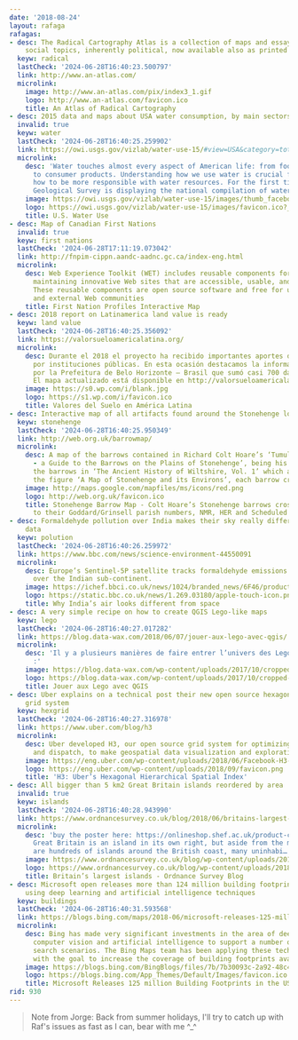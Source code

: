 ```yaml
---
date: '2018-08-24'
layout: rafaga
rafagas:
- desc: The Radical Cartography Atlas is a collection of maps and essays around globalization
    social topics, inherently political, now available also as printed book
  keyw: radical
  lastCheck: '2024-06-28T16:40:23.500797'
  link: http://www.an-atlas.com/
  microlink:
    image: http://www.an-atlas.com/pix/index3_1.gif
    logo: http://www.an-atlas.com/favicon.ico
    title: An Atlas of Radical Cartography
- desc: 2015 data and maps about USA water consumption, by main sectors
  invalid: true
  keyw: water
  lastCheck: '2024-06-28T16:40:25.259902'
  link: https://owi.usgs.gov/vizlab/water-use-15/#view=USA&category=total
  microlink:
    desc: 'Water touches almost every aspect of American life: from food to electricity
      to consumer products. Understanding how we use water is crucial for learning
      how to be more responsible with water resources. For the first time, the U.S.
      Geological Survey is displaying the national compilation of water…'
    image: https://owi.usgs.gov/vizlab/water-use-15/images/thumb_facebook.png?1234
    logo: https://owi.usgs.gov/vizlab/water-use-15/images/favicon.ico?_c=691864
    title: U.S. Water Use
- desc: Map of Canadian First Nations
  invalid: true
  keyw: first nations
  lastCheck: '2024-06-28T17:11:19.073042'
  link: http://fnpim-cippn.aandc-aadnc.gc.ca/index-eng.html
  microlink:
    desc: Web Experience Toolkit (WET) includes reusable components for building and
      maintaining innovative Web sites that are accessible, usable, and interoperable.
      These reusable components are open source software and free for use by departments
      and external Web communities
    title: First Nation Profiles Interactive Map
- desc: 2018 report on Latinamerica land value is ready
  keyw: land value
  lastCheck: '2024-06-28T16:40:25.356092'
  link: https://valorsueloamericalatina.org/
  microlink:
    desc: Durante el 2018 el proyecto ha recibido importantes aportes de datos realizados
      por instituciones públicas. En esta ocasión destacamos la información facilitada
      por la Prefeitura de Belo Horizonte – Brasil que sumó casi 700 datos a la Edición!
      El mapa actualizado está disponible en http://valorsueloamericalatina.giscloud.com/
    image: https://s0.wp.com/i/blank.jpg
    logo: https://s1.wp.com/i/favicon.ico
    title: Valores del Suelo en América Latina
- desc: Interactive map of all artifacts found around the Stonehenge location
  keyw: stonehenge
  lastCheck: '2024-06-28T16:40:25.950349'
  link: http://web.org.uk/barrowmap/
  microlink:
    desc: A map of the barrows contained in Richard Colt Hoare’s ‘Tumuli Wiltunenses
      - a Guide to the Barrows on the Plains of Stonehenge’, being his own index to
      the barrows in ‘The Ancient History of Wiltshire, Vol. 1’ which are shown in
      the figure ‘A Map of Stonehenge and its Environs’, each barrow cross-r…
    image: http://maps.google.com/mapfiles/ms/icons/red.png
    logo: http://web.org.uk/favicon.ico
    title: Stonehenge Barrow Map - Colt Hoare’s Stonehenge barrows cross-referenced
      to their Goddard/Grinsell parish numbers, NMR, HER and Scheduled Monument records
- desc: Formaldehyde pollution over India makes their sky really different from imagery
    data
  keyw: polution
  lastCheck: '2024-06-28T16:40:26.259972'
  link: https://www.bbc.com/news/science-environment-44550091
  microlink:
    desc: Europe’s Sentinel-5P satellite tracks formaldehyde emissions in the air
      over the Indian sub-continent.
    image: https://ichef.bbci.co.uk/news/1024/branded_news/6F46/production/_102168482_522768bc-6850-4dd3-b01c-1bbf8d02ff04.jpg
    logo: https://static.bbc.co.uk/news/1.269.03180/apple-touch-icon.png
    title: Why India’s air looks different from space
- desc: A very simple recipe on how to create QGIS Lego-like maps
  keyw: lego
  lastCheck: '2024-06-28T16:40:27.017282'
  link: https://blog.data-wax.com/2018/06/07/jouer-aux-lego-avec-qgis/
  microlink:
    desc: 'Il y a plusieurs manières de faire entrer l’univers des Lego dans QGIS
      :'
    image: https://blog.data-wax.com/wp-content/uploads/2017/10/cropped-wax-1.jpg
    logo: https://blog.data-wax.com/wp-content/uploads/2017/10/cropped-wax-192x192.jpg
    title: Jouer aux Lego avec QGIS
- desc: Uber explains on a technical post their new open source hexagonal hierarchical
    grid system
  keyw: hexgrid
  lastCheck: '2024-06-28T16:40:27.316978'
  link: https://www.uber.com/blog/h3
  microlink:
    desc: Uber developed H3, our open source grid system for optimizing ride pricing
      and dispatch, to make geospatial data visualization and exploration more accesible.
    image: https://eng.uber.com/wp-content/uploads/2018/06/Facebook-H3-1024x537.png
    logo: https://eng.uber.com/wp-content/uploads/2018/09/favicon.png
    title: 'H3: Uber’s Hexagonal Hierarchical Spatial Index'
- desc: All bigger than 5 km2 Great Britain islands reordered by area
  invalid: true
  keyw: islands
  lastCheck: '2024-06-28T16:40:28.943990'
  link: https://www.ordnancesurvey.co.uk/blog/2018/06/britains-largest-islands/
  microlink:
    desc: 'buy the poster here: https://onlineshop.shef.ac.uk/product-catalogue/professional-services/university-gifts-souvenirs/great-britains-islands-poster
      Great Britain is an island in its own right, but aside from the mainland, there
      are hundreds of islands around the British coast, many uninhabi…'
    image: https://www.ordnancesurvey.co.uk/blog/wp-content/uploads/2018/06/Poster-650.jpg
    logo: https://www.ordnancesurvey.co.uk/blog/wp-content/uploads/2018/07/cropped-favicon512x512-192x192.png
    title: Britain’s largest islands - Ordnance Survey Blog
- desc: Microsoft open releases more than 124 million building footprints, produced
    using deep learning and artificial intelligence techniques
  keyw: buildings
  lastCheck: '2024-06-28T16:40:31.593568'
  link: https://blogs.bing.com/maps/2018-06/microsoft-releases-125-million-building-footprints-in-the-us-as-open-data/
  microlink:
    desc: Bing has made very significant investments in the area of deep learning,
      computer vision and artificial intelligence to support a number of different
      search scenarios. The Bing Maps team has been applying these techniques as well
      with the goal to increase the coverage of building footprints availabl…
    image: https://blogs.bing.com/BingBlogs/files/7b/7b30093c-2a92-48c4-939a-9282c563fdff.PNG
    logo: https://blogs.bing.com/App_Themes/Default/Images/favicon.ico
    title: Microsoft Releases 125 million Building Footprints in the US as Open Data
rid: 930
---
```


> Note from Jorge: Back from summer holidays, I'll try to catch up with Raf's issues as fast as I can, bear with me ^_^